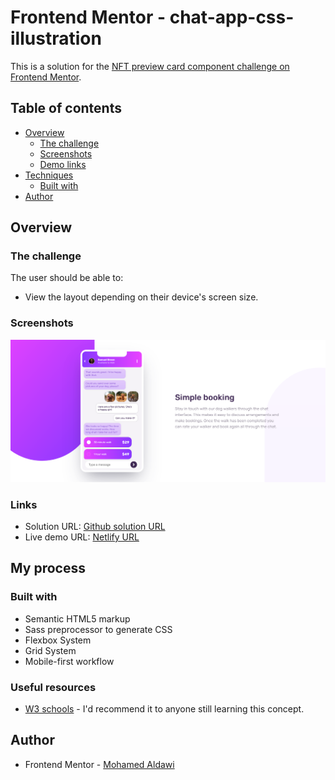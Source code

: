 # Frontend Mentor - chat-app-css-illustration

This is a solution for the [NFT preview card component challenge on Frontend Mentor](https://www.frontendmentor.io/challenges/nft-preview-card-component-SbdUL_w0U).

## Table of contents

- [Overview](#overview)
  - [The challenge](#the-challenge)
  - [Screenshots](#screenshots)
  - [Demo links](#links)
- [Techniques](#my-process)
  - [Built with](#built-with)
- [Author](#author)


## Overview

### The challenge

The user should be able to:

- View the layout depending on their device's screen size.

### Screenshots

![](./design/Desktop.png)

### Links

- Solution URL: [Github solution URL](https://github.com/MohamedAldawi/NFT-preview-card-component)
- Live demo URL: [Netlify URL](https://aldawi-web-frontend-mentor-card.netlify.app/)

## My process

### Built with

- Semantic HTML5 markup
- Sass preprocessor to generate CSS
- Flexbox System
- Grid System
- Mobile-first workflow

### Useful resources

- [W3 schools](https://www.w3schools.com/) - I'd recommend it to anyone still learning this concept.

## Author

- Frontend Mentor - [Mohamed Aldawi](https://aldawi-web-frontend-mentor-card.netlify.app/)
